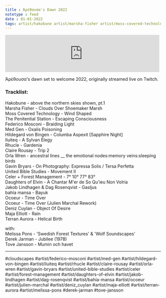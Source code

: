 ```yaml
---
title : Ἀρέθουσα's Dawn 2022
notetype : feed
date : 01-01-2022
tags: artist/hakobune artist/marsha-fisher artist/moss-covered-technology artist/the-penitential-station
---
```


<iframe width="99%" height="120" src="https://www.mixcloud.com/widget/iframe/?hide_cover=1&feed=%2Feveningoflight%2Farethousas-dawn-2022%2F" frameborder="0" ></iframe>

Ἀρέθουσα’s dawn set to welcome 2022, originally streamed live on Twitch.

### Tracklist:

Hakobune - above the northern skies shown, pt.1  
Marsha Fisher - Clouds Over Shoemaker Marsh  
Moss Covered Technology - Wind Shaped  
The Penitential Station - Escaping Consciousness  
Federico Mosconi - Braiding Light  
Med Gen - Oxalis Poisoning  
Hildegard von Bingen - Columba Aspexit \[Sapphire Night\]  
Iluiteq - A Sylvan Elegy  
Rhucle - Gardenia  
Claire Rousay - Trip 2  
Orla Wren - ancestral lines __ the emotional nodes:memory veins:sleeping birds  
Gavin Bryars - On Photography: Expressa Solis / Tersa Perfetta  
United Bible Studies - Movement II  
Celer + Forest Management - 7° 10° 77° 83°  
Daughters of Elvin - A Chantar M'er de So Qu'ieu Non Volria  
Jakob Lindhagen & Dag Rosenqvist - Gasljus  
bahía mansa - Bayuk  
Ocoeur - Time Over  
Ocoeur - Time Over (Julien Marchal Rework)  
Deniz Cuylan - Object Of Desire  
Maja Elliott - Rain  
Terran Aurora - Helical Birth

with:  
Melissa Pons - 'Swedish Forest Textures' & 'Wolf Soundscapes'  
Derek Jarman - Jubilee (1978)  
Tove Jansson - Mumin och havet

---

#cloudscapes
#artist/federico-mosconi #artist/med-gen #artist/hildegard-von-bingen #artist/iluiteq #artist/rhucle #artist/claire-rousay #artist/orla-wren #artist/gavin-bryars #artist/united-bible-studies #artist/celer #artist/forest-management #artist/daughters-of-elvin #artist/jakob-lindhagen #artist/dag-rosenqvist #artist/bahía-mansa #artist/ocoeur #artist/julien-marchal #artist/deniz_cuylan #artist/maja-elliott #artist/terran-aurora #artist/melissa-pons #derek-jarman #tove-jansson 